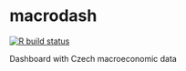# macrodash

<!-- badges: start -->
[![R build status](https://github.com/petrbouchal/macrodash/workflows/R-CMD-check/badge.svg)](https://github.com/petrbouchal/macrodash/actions)
<!-- badges: end -->

Dashboard with Czech macroeconomic data

